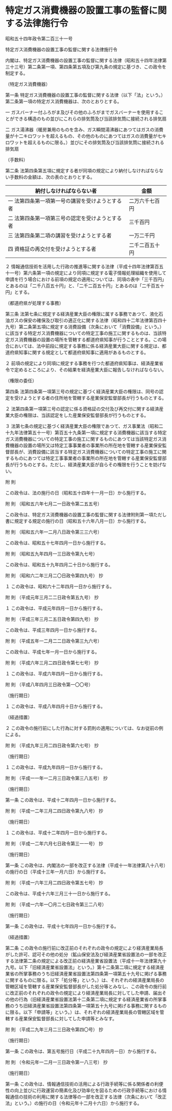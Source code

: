 # 特定ガス消費機器の設置工事の監督に関する法律施行令

昭和五十四年政令第二百三十一号

特定ガス消費機器の設置工事の監督に関する法律施行令

内閣は、特定ガス消費機器の設置工事の監督に関する法律（昭和五十四年法律第三十三号）第二条第一項、第四条第五項及び第九条の規定に基づき、この政令を制定する。

（特定ガス消費機器）

第一条 特定ガス消費機器の設置工事の監督に関する法律（以下「法」という。）第二条第一項の特定ガス消費機器は、次のとおりとする。

一 ガスバーナー付ふろがま及びその他のふろがまでガスバーナーを使用することができる構造のもの並びにこれらの排気筒及び当該排気筒に接続される排気扇

二 ガス湯沸器（暖房兼用のものを含み、ガス瞬間湯沸器にあつてはガスの消費量が十二キロワットを超えるもの、その他のものにあつてはガスの消費量が七キロワットを超えるものに限る。）並びにその排気筒及び当該排気筒に接続される排気扇

（手数料）

第二条 法第四条第五項に規定する者が同項の規定により納付しなければならない手数料の金額は、次の表のとおりとする。

納付しなければならない者 | 金額  
---|---  
一 法第四条第一項第一号の講習を受けようとする者 | 二万六千七百円  
二 法第四条第一項第三号の認定を受けようとする者 | 三千百円  
三 法第四条第二項の講習を受けようとする者 | 一万二千円  
四 資格証の再交付を受けようとする者 | 二千二百五十円  
  
２ 情報通信技術を活用した行政の推進等に関する法律（平成十四年法律第百五十一号）第六条第一項の規定により同項に規定する電子情報処理組織を使用して申請を行う場合における前項の規定の適用については、同項の表中「三千百円」とあるのは「二千八百五十円」と、「二千二百五十円」とあるのは「二千百五十円」とする。

（都道府県が処理する事務）

第三条 法第七条に規定する経済産業大臣の権限に属する事務であつて、液化石油ガスの保安の確保及び取引の適正化に関する法律（昭和四十二年法律第百四十九号）第二条第五項に規定する消費設備（次条において「消費設備」という。）に該当する特定ガス消費機器についての特定工事の施工に関するものは、当該特定ガス消費機器の設置の場所を管轄する都道府県知事が行うこととする。この場合においては、法中前段に規定する事務に係る経済産業大臣に関する規定は、都道府県知事に関する規定として都道府県知事に適用があるものとする。

２ 前項の規定により同項に規定する事務を行つた都道府県知事は、経済産業省令で定めるところにより、その結果を経済産業大臣に報告しなければならない。

（権限の委任）

第四条 法第四条第一項第三号の規定に基づく経済産業大臣の権限は、同号の認定を受けようとする者の住所地を管轄する産業保安監督部長が行うものとする。

２ 法第四条第一項第三号の認定に係る資格証の交付及び再交付に関する経済産業大臣の権限は、当該認定をした産業保安監督部長が行うものとする。

３ 法第七条の規定に基づく経済産業大臣の権限であつて、ガス事業法（昭和二十九年法律第五十一号）第百五十九条第一項に規定する消費機器に該当する特定ガス消費機器についての特定工事の施工に関するものにあつては当該特定ガス消費機器の設置の場所又は特定工事事業者の事業所の所在地を管轄する産業保安監督部長が、消費設備に該当する特定ガス消費機器についての特定工事の施工に関するものにあつては特定工事事業者の事業所の所在地を管轄する産業保安監督部長が行うものとする。ただし、経済産業大臣が自らその権限を行うことを妨げない。

附 則

この政令は、法の施行の日（昭和五十四年十一月一日）から施行する。

附 則 （昭和五六年七月二一日政令第二五五号）

この政令は、特定ガス消費機器の設置工事の監督に関する法律附則第一項ただし書に規定する規定の施行の日（昭和五十六年八月一日）から施行する。

附 則 （昭和五六年一二月八日政令第三三六号）

この政令は、昭和五十七年四月一日から施行する。

附 則 （昭和五九年四月一三日政令第九七号）

この政令は、昭和五十九年四月二十日から施行する。

附 則 （昭和六二年三月二〇日政令第四九号） 抄

１ この政令は、昭和六十二年四月一日から施行する。

附 則 （平成元年三月二二日政令第五九号） 抄

１ この政令は、平成元年四月一日から施行する。

附 則 （平成三年三月二五日政令第四九号） 抄

この政令は、平成三年四月一日から施行する。

附 則 （平成五年一二月二二日政令第三九六号）

この政令は、平成七年一月一日から施行する。

附 則 （平成六年三月二四日政令第七七号） 抄

１ この政令は、平成六年四月一日から施行する。

附 則 （平成八年四月三日政令第一〇〇号）

（施行期日）

１ この政令は、平成八年四月十日から施行する。

（経過措置）

２ この政令の施行前にした行為に対する罰則の適用については、なお従前の例による。

附 則 （平成九年三月二四日政令第六七号） 抄

（施行期日）

１ この政令は、平成九年四月一日から施行する。

附 則 （平成一一年一二月三日政令第三八五号） 抄

（施行期日）

第一条 この政令は、平成十二年四月一日から施行する。

附 則 （平成一二年三月二四日政令第九八号） 抄

（施行期日）

１ この政令は、平成十二年四月一日から施行する。

附 則 （平成一二年六月七日政令第三一一号） 抄

（施行期日）

第一条 この政令は、内閣法の一部を改正する法律（平成十一年法律第八十八号）の施行の日（平成十三年一月六日）から施行する。

附 則 （平成一六年三月二四日政令第五七号） 抄

この政令は、平成十六年三月三十一日から施行する。

附 則 （平成一六年一〇月二七日政令第三二八号）

（施行期日）

第一条 この政令は、平成十七年四月一日から施行する。

（経過措置）

第二条 この政令の施行前に改正前のそれぞれの政令の規定により経済産業局長がした許可、認可その他の処分（鉱山保安法及び経済産業省設置法の一部を改正する法律第二条の規定による改正前の経済産業省設置法（平成十一年法律第九十九号。以下「旧経済産業省設置法」という。）第十二条第二項に規定する経済産業省の所掌事務のうち旧経済産業省設置法第四条第一項第五十九号に掲げる事務に関するものに限る。以下「処分等」という。）は、それぞれの経済産業局長の管轄区域を管轄する産業保安監督部長がした処分等とみなし、この政令の施行前に改正前のそれぞれの政令の規定により経済産業局長に対してした申請、届出その他の行為（旧経済産業省設置法第十二条第二項に規定する経済産業省の所掌事務のうち旧経済産業省設置法第四条第一項第五十九号に掲げる事務に関するものに限る。以下「申請等」という。）は、それぞれの経済産業局長の管轄区域を管轄する産業保安監督部長に対してした申請等とみなす。

附 則 （平成二九年三月二三日政令第四〇号） 抄

（施行期日）

第一条 この政令は、第五号施行日（平成二十九年四月一日）から施行する。

附 則 （令和元年一二月一三日政令第一八三号） 抄

（施行期日）

第一条 この政令は、情報通信技術の活用による行政手続等に係る関係者の利便性の向上並びに行政運営の簡素化及び効率化を図るための行政手続等における情報通信の技術の利用に関する法律等の一部を改正する法律（次条において「改正法」という。）の施行の日（令和元年十二月十六日）から施行する。
